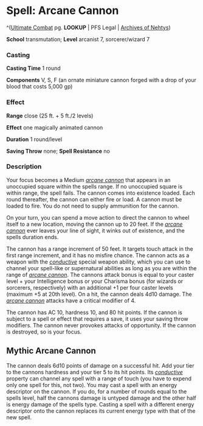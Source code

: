 # Spell: Arcane Cannon

^([Ultimate Combat][ss-arcane-cannon] pg. **LOOKUP** | PFS Legal | [Archives of Nehtys][sn-arcane-cannon])

**School** transmutation; **Level** arcanist 7, sorcerer/wizard 7

### Casting

**Casting Time** 1 round  

**Components** V, S, F (an ornate miniature cannon forged with a drop of your blood that costs 5,000 gp)

### Effect

**Range** close (25 ft. + 5 ft./2 levels)  

**Effect** one magically animated cannon  

**Duration** 1 round/level  

**Saving Throw** none; **Spell Resistance** no

### Description

Your focus becomes a Medium _[arcane cannon]_ that appears in an unoccupied square within the spells range. If no unoccupied square is within range, the spell fails. The cannon comes into existence loaded. Each round thereafter, the cannon can either fire or load. A cannon must be loaded to fire. You do not need to supply ammunition for the cannon.   

On your turn, you can spend a move action to direct the cannon to wheel itself to a new location, moving the cannon up to 20 feet. If the _[arcane cannon]_ ever leaves your line of sight, it winks out of existence, and the spells duration ends.   

The cannon has a range increment of 50 feet. It targets touch attack in the first range increment, and it has no misfire chance. The cannon acts as a weapon with the _[conductive]_ special weapon ability, which you can use to channel your spell-like or supernatural abilities as long as you are within the range of _[arcane cannon]_. The cannons attack bonus is equal to your caster level + your Intelligence bonus or your Charisma bonus (for wizards or sorcerers, respectively) with an additional +1 per four caster levels (maximum +5 at 20th level). On a hit, the cannon deals 4d10 damage. The _[arcane cannon]_ attacks have a critical modifier of 4.  

The cannon has AC 10, hardness 10, and 80 hit points. If the cannon is subject to a spell or effect that requires a save, it uses your saving throw modifiers. The cannon never provokes attacks of opportunity. If the cannon is destroyed, so is your focus.

## Mythic Arcane Cannon

The cannon deals 6d10 points of damage on a successful hit. Add your tier to the cannons hardness and your tier 5 to its hit points. Its _[conductive]_ property can channel any spell with a range of touch (you have to expend only one spell for this, not two). You may cast a spell with an energy descriptor on the cannon. If you do, for a number of rounds equal to the spells level, half the cannons damage is untyped damage and the other half is energy damage of the spells type. Casting a spell with a different energy descriptor onto the cannon replaces its current energy type with that of the new spell.

[ss-arcane-cannon]: http://paizo.com/pathfinderRPG/v57
[sn-arcane-cannon]: http://www.archivesofnethys.com/SpellDisplay.aspx?ItemName=Arcane%20Cannon
[arcane cannon]: http://www.archivesofnethys.com/SpellDisplay.aspx?ItemName=arcane%20cannon
[conductive]: http://www.archivesofnethys.com/SpellDisplay.aspx?ItemName=conductive